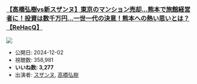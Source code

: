 ### [【高橋弘樹vs新スザンヌ】東京のマンション売却…熊本で旅館経営者に！投資は数千万円…一世一代の決意！熊本への熱い思いとは？【ReHacQ】](https://www.youtube.com/watch?v=VQcr13iz2KA)
[![](https://img.youtube.com/vi/VQcr13iz2KA/sddefault.jpg)](https://www.youtube.com/watch?v=VQcr13iz2KA)
-   公開日: 2024-12-02
-   視聴数: 358,981
-   **いいね数: 3,277**
-   出演者: [スザンヌ](/rehacq_fan/people/スザンヌ "wikilink"), [高橋弘樹](/rehacq_fan/people/高橋弘樹 "wikilink")
